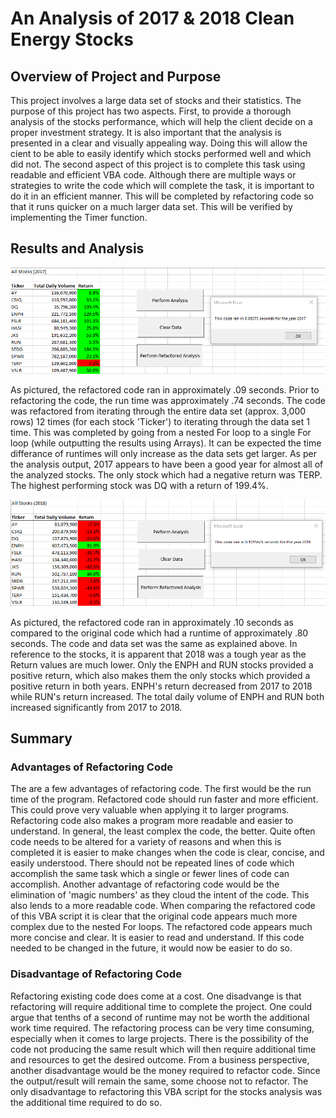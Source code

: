 # An Analysis of 2017 & 2018 Clean Energy Stocks

## Overview of Project and Purpose

This project involves a large data set of stocks and their statistics. The purpose of this project has two aspects. First, to provide a thorough analysis of the stocks performance, which will help the client decide on a proper investment strategy. It is also important that the analysis is presented in a clear and visually appealing way. Doing this will allow the cient to be able to easily identify which stocks performed well and which did not. The second aspect of this project is to complete this task using readable and efficient VBA code. Although there are multiple ways or strategies to write the code which will complete the task, it is important to do it in an efficient manner. This will be completed by refactoring code so that it runs quicker on a much larger data set. This will be verified by implementing the Timer function. 
 
## Results and Analysis

![VBA_Challenge_2017](./Resources/VBA_Challenge_2017.png)

As pictured, the refactored code ran in approximately .09 seconds. Prior to refactoring the code, the run time was approximately .74 seconds. The code was refactored from iterating through the entire data set (approx. 3,000 rows) 12 times (for each stock 'Ticker') to iterating through the data set 1 time. This was completed by going from a nested For loop to a single For loop (while outputting the results using Arrays). It can be expected the time differance of runtimes will only increase as the data sets get larger. As per the analysis output, 2017 appears to have been a good year for almost all of the analyzed stocks. The only stock which had a negative return was TERP. The highest performing stock was DQ with a return of 199.4%.  

![VBA_Challenge_2018](./Resources/VBA_Challenge_2018.png)

As pictured, the refactored code ran in approximately .10 seconds as compared to the original code which had a runtime of approximately .80 seconds. The code and data set was the same as explained above. In reference to the stocks, it is apparent that 2018 was a tough year as the Return values are much lower. Only the ENPH and RUN stocks provided a positive return, which also makes them the only stocks which provided a positive return in both years. ENPH's return decreased from 2017 to 2018 while RUN's return increased. The total daily volume of ENPH and RUN both increased significantly from 2017 to 2018. 

## Summary

### Advantages of Refactoring Code

The are a few advantages of refactoring code. The first would be the run time of the program. Refactored code should run faster and more efficient. This could prove very valuable when applying it to larger programs. Refactoring code also makes a program more readable and easier to understand. In general, the least complex the code, the better. Quite often code needs to be altered for a variety of reasons and when this is completed it is easier to make changes when the code is clear, concise, and easily understood. There should not be repeated lines of code which accomplish the same task which a single or fewer lines of code can accomplish. Another advantage of refactoring code would be the elimination of 'magic numbers' as they cloud the intent of the code. This also lends to a more readable code. 
When comparing the refactored code of this VBA script it is clear that the original code appears much more complex due to the nested For loops. The refactored code appears much more concise and clear. It is easier to read and understand. If this code needed to be changed in the future, it would now be easier to do so. 

### Disadvantage of Refactoring Code

Refactoring existing code does come at a cost. One disadvange is that refactoring will require additional time to complete the project. One could argue that tenths of a second of runtime may not be worth the additional work time required. The refactoring process can be very time consuming, especially when it comes to large projects. There is the possibility of the code not producing the same result which will then require additional time and resources to get the desired outcome. From a business perspective, another disadvantage would be the money required to refactor code. Since the output/result will remain the same, some choose not to refactor. The only disadvantage to refactoring this VBA script for the stocks analysis was the additional time required to do so. 

 
